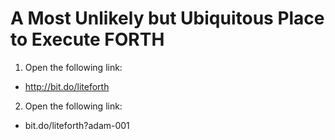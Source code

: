 # A Most Unlikely but Ubiquitous Place to Execute FORTH

1. Open the following link:
- http://bit.do/liteforth

2. Open the following link:
- bit.do/liteforth?adam-001
